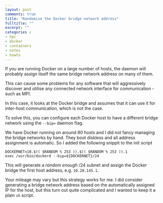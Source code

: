 ```yaml
---
layout: post
comments: true
title: "Randomise the Docker bridge network address"
fulltitle: ""
excerpt: ""
categories : 
- hpc
- docker
- containers
- notes
- howto
---
```


If you are running Docker on a large number of hosts, the daemon will probably assign itself the same bridge network address on many of them.

This can cause some problems for any software that will aggressively discover and utilise any connected network interface for communication - such as MPI.

In this case, it looks at the Docker bridge and assumes that it can use it for inter-host communication, which is not the case.

To solve this, you can configure each Docker host to have a different bridge network using the `--bip=` daemon flag.

We have Docker running on around 80 hosts and I did not fancy managing the bridge networks by hand. They boot diskless and all address assignment is automatic. So I added the following snippit to the init script

```
DOCKERNET=10.$(( $RANDOM % 253 )).$(( $RANDOM % 253 )).1
exec /usr/bin/dockerd --bip=${DOCKERNET}/24
```

This will generate a _random enough_ /24 subnet and assign the Docker bridge the first host address, e.g. `10.28.145.1`.

Your mileage may vary but this strategy works for me. I did consider generating a bridge network address based on the automatically assigned IP for the host, but this turn out quite complicated and I wanted to keep it a plain `sh` script.